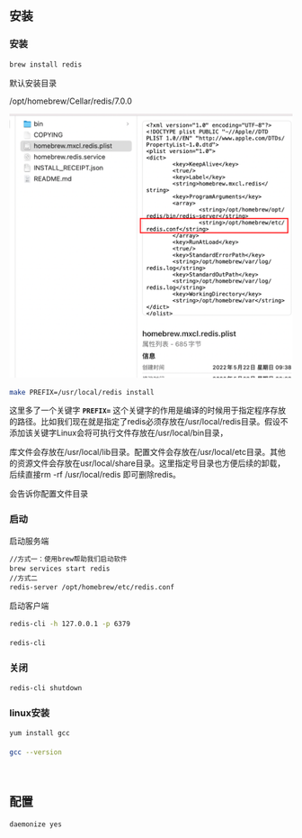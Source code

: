 ## 安装

### 安装



```sh
brew install redis
```

默认安装目录

/opt/homebrew/Cellar/redis/7.0.0





![](https://raw.githubusercontent.com/imattdu/img/main/img/202205310300731.png)





 

```sh
make PREFIX=/usr/local/redis install
```

这里多了一个关键字 **`PREFIX=`** 这个关键字的作用是编译的时候用于指定程序存放的路径。比如我们现在就是指定了redis必须存放在/usr/local/redis目录。假设不添加该关键字Linux会将可执行文件存放在/usr/local/bin目录，

库文件会存放在/usr/local/lib目录。配置文件会存放在/usr/local/etc目录。其他的资源文件会存放在usr/local/share目录。这里指定号目录也方便后续的卸载，后续直接rm -rf /usr/local/redis 即可删除redis。





会告诉你配置文件目录

### 启动

启动服务端

```sh
//方式一：使用brew帮助我们启动软件
brew services start redis
//方式二
redis-server /opt/homebrew/etc/redis.conf
```



启动客户端

```sh
redis-cli -h 127.0.0.1 -p 6379

redis-cli
```

### 关闭

```sh
redis-cli shutdown
```





### linux安装





```sh
yum install gcc

gcc --version




```









## 配置



```sh
daemonize yes
```

